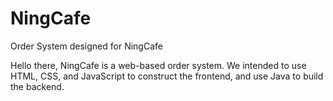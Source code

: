 # NingCafe
Order System designed for NingCafe

Hello there, NingCafe is a web-based order system. We intended to use HTML, CSS, and JavaScript to construct the frontend, and use Java to build the backend.
